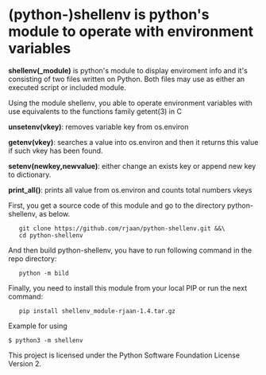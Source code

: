 # (python-)shellenv is python's module to operate with environment variables   

  **shellenv(_module)** is python's module to display enviroment info and 
  it's consisting of two files written on Python. Both files may use as either 
  an executed script or included module.

  Using the module shellenv, you able to operate environment variables with
  use equivalents to the functions family getent(3) in C

  **unsetenv(vkey)**: removes variable key from os.environ

  **getenv(vkey)**: searches a value into os.environ and then it returns this 
    value if such vkey has been found.

  **setenv(newkey,newvalue)**: either change an exists key or append new key to dictionary.

  **print_all()**: prints all value from os.environ and counts total numbers vkeys
  
  First, you get a source code of this module and go to the directory python-shellenv, as below.
```   
   git clone https://github.com/rjaan/python-shellenv.git &&\
   cd python-shellenv
```
  And then build python-shellenv, you have to run following command in the repo directory:
``` 
   python -m bild
```
  Finally, you need to install this module from your local PIP or run the next command:
```
   pip install shellenv_module-rjaan-1.4.tar.gz 
```
Example for using
```
$ python3 -m shellenv
```

This project is licensed under the Python Software Foundation License Version 2.

